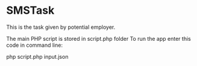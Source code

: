 # SMSTask
This is the task given by potential employer.

The main PHP script is stored in script.php folder
To run the app enter this code in command line:

php script.php input.json
